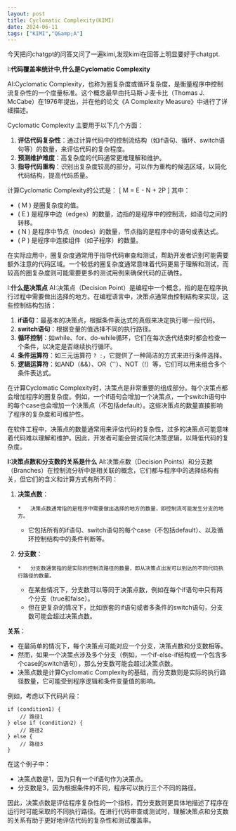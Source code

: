 ```yaml
---
layout: post
title: Cyclomatic Complexity(KIMI)
date: 2024-06-11
tags: ["KIMI","Q&amp;A"]
---
```


今天把问chatgpt的问答又问了一遍kimi,发现kimi在回答上明显要好于chatgpt.

I:**代码覆盖率统计中,什么是Cyclomatic Complexity**

AI:Cyclomatic Complexity，也称为圈复杂度或循环复杂度，是衡量程序中控制流复杂性的一个度量标准。这个概念最早由托马斯·J·麦卡比（Thomas J. McCabe）在1976年提出，并在他的论文《A Complexity Measure》中进行了详细描述。

Cyclomatic Complexity 主要用于以下几个方面：

1.  **评估代码复杂性**：通过计算代码中的控制流结构（如if语句、循环、switch语句等）的数量，来评估代码的复杂程度。
2.  **预测维护难度**：高复杂度的代码通常更难理解和维护。
3.  **指导代码重构**：识别出复杂度较高的部分，可以作为重构的候选区域，以简化代码结构，提高代码质量。

计算Cyclomatic Complexity的公式是：
[ M = E - N + 2P ]
其中：

*   ( M ) 是圈复杂度的值。
*   ( E ) 是程序中边（edges）的数量，边指的是程序中的控制流，如语句之间的转移。
*   ( N ) 是程序中节点（nodes）的数量，节点指的是程序中的语句或表达式。
*   ( P ) 是程序中连接组件（如子程序）的数量。

在实际应用中，圈复杂度通常用于指导代码审查和测试，帮助开发者识别可能需要额外注意的代码区域。一个较低的圈复杂度通常意味着代码更易于理解和测试，而较高的圈复杂度则可能需要更多的测试用例来确保代码的正确性。

I:**什么是决策点**
AI:决策点（Decision Point）是编程中一个概念，指的是在程序执行过程中需要做出选择的地方。在编程语言中，决策点通常由控制结构来实现，这些控制结构包括：

1.  **if语句**：最基本的决策点，根据条件表达式的真假来决定执行哪一段代码。
2.  **switch语句**：根据变量的值选择不同的执行路径。
3.  **循环控制**：如while、for、do-while循环，它们在每次迭代结束时都会检查一个条件，以决定是否继续执行循环。
4.  **条件运算符**：如三元运算符 `? :`，它提供了一种简洁的方式来进行条件选择。
5.  **逻辑运算符**：如AND（&&）、OR（''）、NOT（!）等，它们可以用来组合多个条件表达式。

在计算Cyclomatic Complexity时，决策点是非常重要的组成部分。每个决策点都会增加程序的圈复杂度。例如，一个if语句会增加一个决策点，一个switch语句中的每个case也会增加一个决策点（不包括default）。这些决策点的数量直接影响了程序的复杂度和可维护性。

在软件工程中，决策点的数量通常用来评估代码的复杂性，过多的决策点可能意味着代码难以理解和维护。因此，开发者可能会尝试简化决策逻辑，以降低代码的复杂度。

**I:决策点数和分支数的关系是什么**
AI:决策点数（Decision Points）和分支数（Branches）在控制流分析中是相关联的概念，它们都与程序中的选择结构有关，但它们的含义和计算方式有所不同：

1.  **决策点数**：

        *   决策点数通常指的是程序中需要做出选择的地方的数量，即控制流可能发生分支的地方。
    *   它包括所有的if语句、switch语句的每个case（不包括default）、以及循环控制结构中的条件判断等。

2.  **分支数**：

        *   分支数通常指的是实际的控制流路径的数量，即从决策点出发可以到达的不同代码执行路径的数量。
    *   在某些情况下，分支数可以等同于决策点数，例如在每个if语句中只有两个分支（true和false）。
    *   但在更复杂的情况下，比如嵌套的if语句或者多条件的switch语句，分支数可能会超过决策点数。

**关系**：

*   在最简单的情况下，每个决策点可能对应一个分支，决策点数和分支数相等。
*   然而，如果一个决策点涉及多个分支（例如，一个if-else-if结构或一个包含多个case的switch语句），那么分支数可能会超过决策点数。
*   决策点数是计算Cyclomatic Complexity的基础，而分支数则是实际的执行路径数量，它可能受到程序逻辑和条件变量值的影响。

例如，考虑以下代码片段：

    if (condition1) {
        // 路径1
    } else if (condition2) {
        // 路径2
    } else {
        // 路径3
    }

在这个例子中：

*   决策点数是1，因为只有一个if语句作为决策点。
*   分支数是3，因为根据条件的不同，程序可以执行三个不同的路径。

因此，决策点数是评估程序复杂性的一个指标，而分支数则更具体地描述了程序在运行时可能采取的不同执行路径。在进行代码审查或测试时，理解决策点和分支数的关系有助于更好地评估代码的复杂性和测试覆盖率。